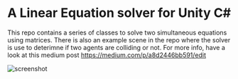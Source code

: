 A Linear Equation solver for Unity C#
=================

This repo contains a series of classes to solve two simultaneous equations using matrices. There is also an example scene in the repo where the solver is use to deterimne if 
two agents are colliding or not. For more info, have a look at this medium post https://medium.com/p/a8d2446bb591/edit 

![screenshot](https://i.imgur.com/Vas0ZXR.gif)